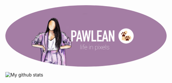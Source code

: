 <img src="https://raw.githubusercontent.com/pawlean/pawlean/master/pawlean-header.png" alt="Pawlean" style="border-radius:50%" />

<!--
**pawlean/pawlean** is a ✨ _special_ ✨ repository because its `README.md` (this file) appears on your GitHub profile.

Here are some ideas to get you started:

- 🔭 I’m currently working on ...
- 🌱 I’m currently learning ...
- 👯 I’m looking to collaborate on ...
- 🤔 I’m looking for help with ...
- 💬 Ask me about ...
- 📫 How to reach me: ...
- 😄 Pronouns: ...
- ⚡ Fun fact: ...
  -->

![My github stats](https://github-readme-stats.vercel.app/api?username=pawlean&show_icons=true)
